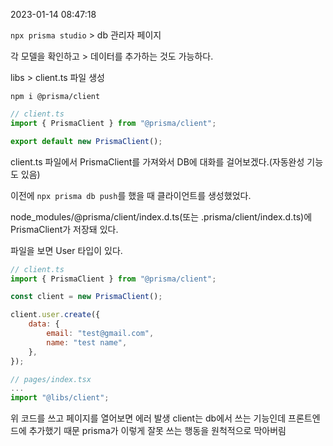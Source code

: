 2023-01-14 08:47:18

`npx prisma studio` > db 관리자 페이지

각 모델을 확인하고 > 데이터를 추가하는 것도 가능하다.

libs > client.ts 파일 생성

`npm i @prisma/client`

```javascript
// client.ts
import { PrismaClient } from "@prisma/client";

export default new PrismaClient();
```

client.ts 파일에서 PrismaClient를 가져와서 DB에 대화를 걸어보겠다.(자동완성 기능도 있음)

이전에 `npx prisma db push`를 했을 때 클라이언트를 생성했었다.

node_modules/@prisma/client/index.d.ts(또는 .prisma/client/index.d.ts)에 PrismaClient가 저장돼 있다.

파일을 보면 User 타입이 있다.

```javascript
// client.ts
import { PrismaClient } from "@prisma/client";

const client = new PrismaClient();

client.user.create({
	data: {
		email: "test@gmail.com",
		name: "test name",
	},
});
```

```javascript
// pages/index.tsx
...
import "@libs/client";
```

위 코드를 쓰고 페이지를 열어보면 에러 발생
client는 db에서 쓰는 기능인데 프론트엔드에 추가했기 때문
prisma가 이렇게 잘못 쓰는 행동을 원척적으로 막아버림
